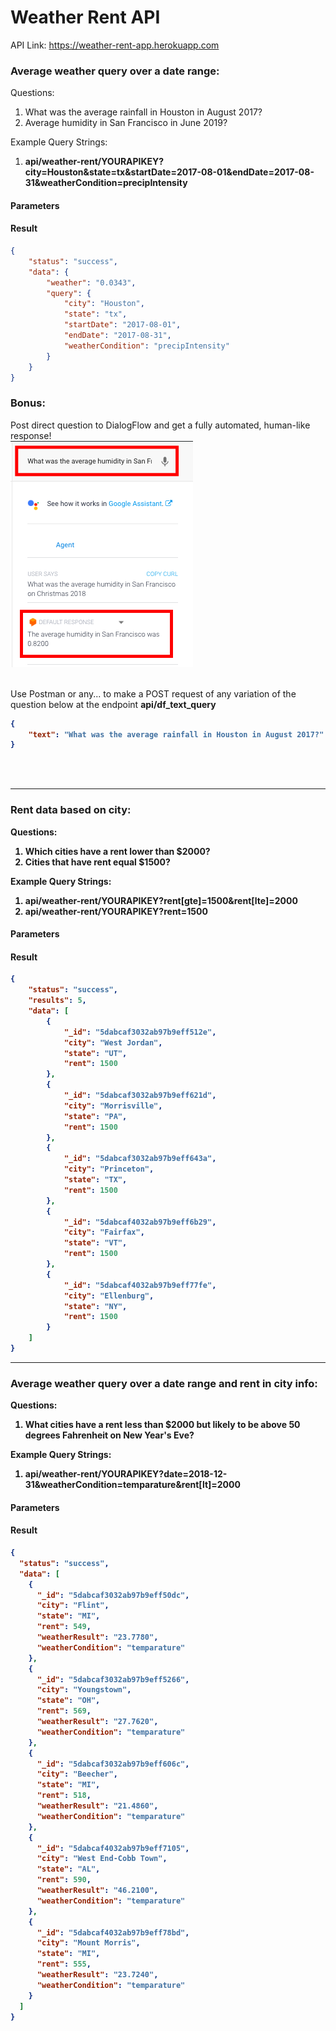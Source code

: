# Weather Rent API

API Link: https://weather-rent-app.herokuapp.com

### Average weather query over a date range:

Questions:
1. What was the average rainfall in Houston in August 2017?
2. Average humidity in San Francisco in June 2019?

Example Query Strings:
1. **api/weather-rent/YOURAPIKEY?city=Houston&state=tx&startDate=2017-08-01&endDate=2017-08-31&weatherCondition=precipIntensity**

#### Parameters
    
#### Result

```json
{
    "status": "success",
    "data": {
        "weather": "0.0343",
        "query": {
            "city": "Houston",
            "state": "tx",
            "startDate": "2017-08-01",
            "endDate": "2017-08-31",
            "weatherCondition": "precipIntensity"
        }
    }
}
```

<h3>Bonus:</h3>

Post direct question to DialogFlow and get a fully automated, human-like response!<br>
![](df.png) <br><br>

Use Postman or any... to make a POST request of any variation of the question below at the endpoint
<b>api/df_text_query<b>
    
```json
{
    "text": "What was the average rainfall in Houston in August 2017?"
}
```


<br> <br>
<hr>
<h3>Rent data based on city:</h3>

Questions:
1. Which cities have a rent lower than \$2000?
2. Cities that have rent equal $1500?

Example Query Strings:
1. api/weather-rent/YOURAPIKEY?rent[gte]=1500&rent[lte]=2000
2. api/weather-rent/YOURAPIKEY?rent=1500

#### Parameters
    
#### Result

```json
{
    "status": "success",
    "results": 5,
    "data": [
        {
            "_id": "5dabcaf3032ab97b9eff512e",
            "city": "West Jordan",
            "state": "UT",
            "rent": 1500
        },
        {
            "_id": "5dabcaf3032ab97b9eff621d",
            "city": "Morrisville",
            "state": "PA",
            "rent": 1500
        },
        {
            "_id": "5dabcaf3032ab97b9eff643a",
            "city": "Princeton",
            "state": "TX",
            "rent": 1500
        },
        {
            "_id": "5dabcaf4032ab97b9eff6b29",
            "city": "Fairfax",
            "state": "VT",
            "rent": 1500
        },
        {
            "_id": "5dabcaf4032ab97b9eff77fe",
            "city": "Ellenburg",
            "state": "NY",
            "rent": 1500
        }
    ]
}
```

<hr>
<h3>Average weather query over a date range and rent in city info:</h3>

Questions:
1. What cities have a rent less than $2000 but likely to be above 50 degrees Fahrenheit on New Year's Eve?<br>

Example Query Strings:
1. api/weather-rent/YOURAPIKEY?date=2018-12-31&weatherCondition=temparature&rent[lt]=2000

#### Parameters
    
#### Result

```json
{
  "status": "success",
  "data": [
    {
      "_id": "5dabcaf3032ab97b9eff50dc",
      "city": "Flint",
      "state": "MI",
      "rent": 549,
      "weatherResult": "23.7780",
      "weatherCondition": "temparature"
    },
    {
      "_id": "5dabcaf3032ab97b9eff5266",
      "city": "Youngstown",
      "state": "OH",
      "rent": 569,
      "weatherResult": "27.7620",
      "weatherCondition": "temparature"
    },
    {
      "_id": "5dabcaf3032ab97b9eff606c",
      "city": "Beecher",
      "state": "MI",
      "rent": 518,
      "weatherResult": "21.4860",
      "weatherCondition": "temparature"
    },
    {
      "_id": "5dabcaf4032ab97b9eff7105",
      "city": "West End-Cobb Town",
      "state": "AL",
      "rent": 590,
      "weatherResult": "46.2100",
      "weatherCondition": "temparature"
    },
    {
      "_id": "5dabcaf4032ab97b9eff78bd",
      "city": "Mount Morris",
      "state": "MI",
      "rent": 555,
      "weatherResult": "23.7240",
      "weatherCondition": "temparature"
    }
  ]
}
```

